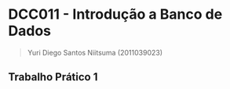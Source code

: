 # DCC011 - Introdução a Banco de Dados

> Yuri Diego Santos Niitsuma (2011039023)

## Trabalho Prático 1

<!-- ### Esquema relacional

Esse banco de dados contém informações sobre pesquisadores, instituições e artigos publicados no Simpósio Brasileiro de Banco de Dados entre os anos de 1986 a 2010. O esquema relacional desse banco é o seguinte:

```
pais(id, nome)
estado(id, pais id, sigla, nome)
	estado[pais id] → pais[id]
cidade(id, estado id, nome)
	cidade[estado id] → estado[id]
edicao(id, edicao num, ano, cidade id)
	edicao[cidade id] → cidade[id]
sessao(id, edicao id, titulo)
	sessao[edicao id] → edicao[id]
artigo(id, sessao id, titulo)
	artigo[sessao id] → sessao[id]
instituicao(id, nome, pais id)
	instituicao[pais id] → pais[id]
pesquisador(id, nome, sexo, pais id)
	pesquisador[pais id] → pais[id]
autor(id, pesquisador id, instituicao id)
	autor[pesquisador id] → pesquisador[id]
	autor[instituicao id] → instituicao[id]
autoria(autor id, artigo id)
	autoria[autor id] → autor[id]
	autoria[artigo id] → artigo[id]
``` -->
